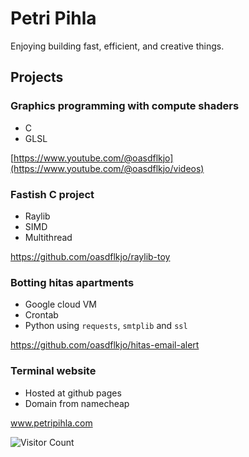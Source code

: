 # Petri Pihla

Enjoying building fast, efficient, and creative things.

## Projects

### Graphics programming with compute shaders
- C
- GLSL

[https://www.youtube.com/@oasdflkjo](https://www.youtube.com/@oasdflkjo/videos)

### Fastish C project
- Raylib
- SIMD
- Multithread

https://github.com/oasdflkjo/raylib-toy

### Botting hitas apartments

- Google cloud VM
- Crontab
- Python using `requests`, `smtplib` and `ssl`

https://github.com/oasdflkjo/hitas-email-alert

### Terminal website

- Hosted at github pages
- Domain from namecheap

www.petripihla.com

<!---
oasdflkjo/oasdflkjo is a ✨ special ✨ repository because its `README.md` (this file) appears on your GitHub profile.
You can click the Preview link to take a look at your changes.
--->

![Visitor Count](https://visitor-badge.glitch.me/badge?page_id=oasdflkjo.readme) <!-- Replace with the correct username and repository name -->

